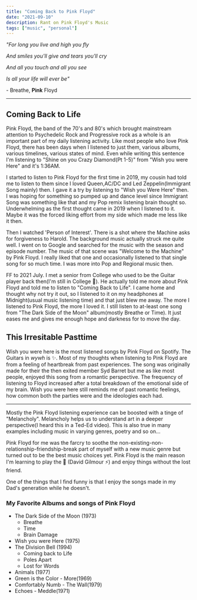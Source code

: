 ```yaml
---
title: "Coming Back to Pink Floyd"
date: "2021-09-10"
description: Rant on Pink Floyd's Music
tags: ["music", "personal"]
---
```


_"For long you live and high you fly_

_And smiles you'll give and tears you'll cry_

_And all you touch and all you see_

_Is all your life will ever be"_

\- Breathe, **Pink** Floyd

---

## Coming Back to Life

Pink Floyd, the band of the 70's and 80's which brought mainstream attention to Psychedelic Rock and Progressive rock as a whole is an important part of my daily listening activity. Like most people who love Pink Floyd, there has been days when I listened to just them, various albums, various timelines, various states of mind. Even while writing this sentence I'm listening to "Shine on you Crazy Diamond(Pt 1-5)" from "Wish you were Here" and it's 1:36AM.

I started to listen to Pink Floyd for the first time in 2019, my cousin had told me to listen to them since I loved Queen,AC/DC and Led Zeppelin(Immigrant Song mainly) then. I gave it a try by listening to "Wish you Were Here" then. I was hoping for something so pumped up and dance level since Immigrant Song was something like that and my Pop remix listening brain thought so. Underwhelming as the first thought came in 2019 when I listened to it. Maybe it was the forced liking effort from my side which made me less like it then.

Then I watched 'Person of Interest'. There is a shot where the Machine asks for forgiveness to Harold. The background music actually struck me quite well. I went on to Google and searched for the music with the season and episode number. The music of that scene was "Welcome to the Machine" by Pink Floyd. I really liked that one and occasionally listened to that single song for so much time. I was more into Pop and Regional music then.

FF to 2021 July. I met a senior from College who used to be the Guitar player back then(I'm still in College :see_no_evil:). He actually told me more about Pink Floyd and told me to listen to "Coming Back to Life". I came home and thought why not try it out, so I listened to it on my headphones at Midnight(usual music listening time) and that just blew me away. The more I listened to Pink Floyd, the more I loved it. I still listen to at-least one song from "The Dark Side of the Moon" album(mostly Breathe or Time). It just eases me and gives me enough hope and darkness for to move the day.

## This Irresitable Pasttime

Wish you were here is the most listened songs by Pink Floyd on Spotify. The Guitars in _wywh_ is :sparkles:. Most of my thoughts when listening to Pink Floyd are from a feeling of heartbreak from past experiences. The song was originally made for their the then exited member Syd Barret but me as like most people, enjoyed this song from a romantic perspective. The frequency of listening to Floyd increased after a total breakdown of the emotional side of my brain.
Wish you were here still reminds me of past romantic feelings, how common both the parties were and the ideologies each had.

---

Mostly the Pink Floyd listening experience can be boosted with a tinge of "Melancholy". Melancholy helps us to understand art in a deeper perspective(I heard this in a Ted-Ed video). This is also true in many examples including music in varying genres, poetry and so on...

Pink Floyd for me was the farcry to soothe the non-existing-non-relationship-friendship-break part of myself with a new music genre but turned out to be the best music choices yet. Pink Floyd is the main reason I'm learning to play the :guitar: (David Gilmour :zap:) and enjoy things without the lost friend.

One of the things that I find funny is that I enjoy the songs made in my Dad's generation while he doesn't.

### My Favorite Albums and songs of Pink Floyd

- The Dark Side of the Moon (1973)
  - Breathe
  - Time
  - Brain Damage
- Wish you were Here (1975)
- The Division Bell (1994)
  - Coming back to Life
  - Poles Apart
  - Lost for Words
- Animals (1977)
- Green is the Color - More(1969)
- Comfortably Numb - The Wall(1979)
- Echoes - Meddle(1971)
